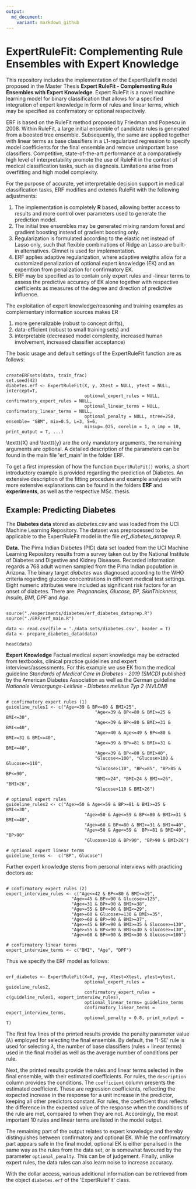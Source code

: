 ```yaml
---
output:
  md_document:
    variant: markdown_github
---
```



# ExpertRuleFit: Complementing Rule Ensembles with Expert Knowledge

This repository includes the implementation of the ExpertRuleFit model proposed in the Master Thesis **Expert RuleFit - Complementing Rule Ensembles with Expert Knowledge**. 
Expert RuleFit is a novel machine learning model for binary classification that allows for a specified integration of expert knowledge in form of rules and linear terms, which may be specified as confirmatory or optional respecitvely. 

ERF is based on the RuleFit method proposed by Friedman and Popescu in 2008.
Within RuleFit, a large initial ensemble of candidate rules is generated from a boosted tree ensemble. Subsequently, the same are applied together with linear terms as base classifiers in a L1-regularized regression to specify model coefficients for the final ensemble and remove unimportant base classifiers.
Competitive, state-of-the-art performance at a comparatively high level of interpretability promote the use of RuleFit in the context of medical classification tasks, such as diagnosis. Limitations arise from overfitting and high model complexity.

For the purpose of accurate, yet interpretable decision support in medical classification
tasks, ERF modifies and extends RuleFit with the following adjustments:

1) The implementation is completely **R** based, allowing better access to results and more control over parameters used to generate the prediction model.
2) The initial tree ensembles may be generated mixing random forest and gradient boosting instead of gradient boosting only.
2) Regularization is formulated according to the elastic net instead of Lasso only, such that flexible combinations of Ridge an Lasso are built-in alternatives. Glmnet is used for implementation.
3) ERF applies adaptive regularization, where adaptive weigths allow for a customized penalization of optional expert knowledge (EK) and an expemtion from penalization for confirmatory EK.
4) ERF may be specified as to contain only expert rules and -linear terms to assess the predictive accuracy of EK alone together with respective ciefficients as measures of the degree and direction of predictive influence.

The exploitation of expert knowledge/reasoning and training examples as complementary information sources makes ER 

1) more generalizable (robust to concept drifts),
2) data-efficient (robust to small training sets) and
3) interpretable (decreased model complexity, increased human involvement, increased classifier acceptance)

The basic usage and default settings of the ExpertRuleFit function are as follows:

```{r, results = FALSE}

createERFsets(data, train_frac)
set.seed(42)
diabetes.erf <- ExpertRuleFit(X, y, Xtest = NULL, ytest = NULL, intercept=T,
                              optional_expert_rules = NULL, confirmatory_expert_rules = NULL,
                              optional_linear_terms = NULL, confirmatory_linear_terms = NULL,
                              optional_penalty = NULL, ntree=250, ensemble= "GBM", mix=0.5, L=3, S=6,
                              minsup=.025, corelim = 1, n_imp = 10, print_output = T, ...)
```

\texttt{X} and \texttt{y} are the only mandatory arguments, the remaining arguments are optional.
A detailed description of the parameters can be found in the main file 'erf_main' in the folder ERF.

To get a first impression of how the function `ExpertRuleFit()` works, a short introductory example is provided regarding the prediction of Diabetes. An extensive description of the fitting procedure and example analyses with more extensive explanations can be found in the folders **ERF** and **experiments**, as well as the respective MSc. thesis.

## Example: Predicting Diabetes

The **Diabetes data** stored as *diabetes.csv* and was loaded from the UCI Machine Learning Repository.
The dataset was preprocessed to be applicable to the ExpertRuleFit model in the file *erf_diabetes_dataprep.R*.

**Data.** The Pima Indian Diabetes (PID) data set loaded from the UCI Machine Learning Repository
results from a survey taken out by the National Institute of Diabetes and Digestive and Kidney Diseases. Recorded information regards a 768 adult women sampled from the Pima Indian population in Arizona.
The binary target *diabetes* was diagnosed according to the WHO criteria regarding glucose
concentrations in different medical test settings. Eight numeric attributes were included as significant risk factors for an onset of
diabetes. There are: *Pregnancies, Glucose, BP, SkinThickness, Insulin, BMI, DPF* and *Age*.

```{r}

source("./experiments/diabetes/erf_diabetes_dataprep.R")
source("./ERF/erf_main.R")

data <- read.csv(file = './data sets/diabetes.csv', header = T)
data <- prepare_diabetes_data(data)

head(data)

```

**Expert Knowledge** Factual medical expert knowledge may be extracted from textbooks, 
clinical practice guidelines and expert interviews/assessments. For this example we use EK from the medical guideline *Standards of Medical Care in Diabetes - 2019 (SMCD)* published by the American Diabetes Association as well as the German guideline *Nationale Versorgungs-Leitlinie - Diabetes mellitus Typ 2 (NVLDM)*

```{r, results = FALSE}

# confirmatory expert rules (1)
guideline_rules1 <- c("Age<=39 & BP<=80 & BMI<25",
                                  "Age<=39 & BP<=80 & BMI>=25 & BMI<=30",
                                  "Age<=39 & BP<=80 & BMI>=31 & BMI<=40",         
                                  "Age>=40 & Age<=49 & BP<=80 & BMI>=31 & BMI<=40",
                                  "Age<=39 & BP>=81 & BMI>=31 & BMI<=40",
                                  "Age<=39 & BP<=80 & BMI>40",
                                  "Glucose<=100", "Glucose>100 & Glucose<=110",
                                  "Glucose>110", "BP<=85", "BP>85 & BP<=90", 
                                  "BMI<=24", "BMI<24 & BMI<=26", "BMI>26",
                                  "Glucose>110 & BMI>26")
                                  
# optional expert rules                              
guideline_rules2 <- c("Age>=50 & Age<=59 & BP>=81 & BMI>=25 & BMI<=30",
                              "Age>=50 & Age<=59 & BP<=80 & BMI>=31 & BMI<=40",
                              "Age>=60 & BP<=80 & BMI>=31 & BMI<=40",
                              "Age>=50 & Age<=59 &  BP>=81 & BMI>40", "BP>90"                                         
                              "Glucose>110 & BP>90", "BP>90 & BMI>26")

# optional expert linear terms                            
guideline_terms <-  c("BP", Glucose")

```

Further expert knowledge stems from personal interviews with practicing doctors as:

```{r, results = FALSE}

# confirmatory expert rules (2)
expert_interview_rules <- c("Age<=42 & BP<=80 & BMI<=29",
                         "Age>=45 & BP>=90 & Glucose>=125",
                         "Age<=31 & BP>=90 & BMI>=38",
                         "Age>=55 & BP<=80 & BMI<=29",
                         "Age>=60 & Glucose>=130 & BMI>=35", 
                         "Age>=60 & BP>=90 & BMI>=37",
                         "Age>=45 & BP>=90 & BMI>=35 & Glucose>=130",
                         "Age>=55 & BP<=90 & BMI<=30 & Glucose>=130",
                         "Age<=60 & BP<=90 & BMI<=30 & Glucose<=100")

# confirmatory linear terms
expert_interview_terms <- c("BMI", "Age", "DPF")

```

Thus we specify the ERF model as follows:

```{r}

erf_diabetes <- ExpertRuleFit(X=X, y=y, Xtest=Xtest, ytest=ytest,
                              optional_expert_rules = guideline_rules2, 
                              confirmatory_expert_rules = c(guideline_rules1, expert_interview_rules),  
                              optional_linear_terms= guideline_terms
                              confirmatory_linear_terms = expert_interview_terms,
                              optional_penalty = 0.8, print_output = T)

```

The first few lines of the printed results provide the penalty parameter value ($\lambda$) employed for selecting the final ensemble. By default, the '1-SE' rule is used for selecting $\lambda$, the number of base classifiers (rules + linear terms) used in the final model as well as the average number of conditions per rule.

Next, the printed results provide the rules and linear terms selected in the final ensemble, with their estimated coefficients. For rules, the `description` column provides the conditions. The `coefficient` column presents the estimated coefficient. These are regression coefficients, reflecting the expected increase in the response for a unit increase in the predictor, keeping all other predictors constant. For rules, the coefficient thus reflects the difference in the expected value of the response when the conditions of the rule are met, compared to when they are not. Accordingly, the most important 10 rules and linear terms are listed in the model output.

The remaining part of the output relates to expert knowledge and thereby distinguishes between confirmatory and optional EK. While the confirmatory part appears safe in the final model, optional EK is either penalised in the same way as the rules from the data set, or is somewhat favoured by the parameter `optional_penalty`. This can be of judgement. Finally, unlike expert rules, the data rules can also learn noise to increase accuracy.

With the dollar access, various additional information can be retrieved from the object `diabetes.erf` of the 'ExpertRuleFit' class.



